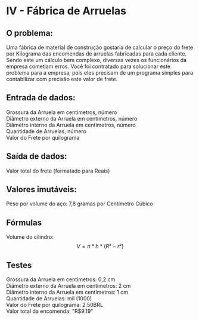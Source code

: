 # IV - Fábrica de Arruelas

## O problema:

Uma fábrica de material de construção gostaria de calcular o preço do frete por Kilograma das encomendas de arruelas fabricadas para cada cliente. Sendo este um cálculo bem complexo, diversas vezes os funcionários da empresa cometiam erros. Você foi contratado para solucionar este problema para a empresa, pois eles precisam de um programa simples para contabilizar com precisão este valor de frete.

## Entrada de dados:
Grossura da Arruela em centímetros, número   
Diâmetro externo da Arruela em centímetros, número   
Diâmetro interno da Arruela em centímetros, número   
Quantidade de Arruelas, número   
Valor do Frete por quilograma   

## Saída de dados:   

Valor total do frete (formatado para Reais)

## Valores imutáveis:   

Peso por volume do aço: 7,8 gramas por Centímetro Cúbico   


## Fórmulas

Volume do cilindro:   
$$
V = π * h * (R²−r²)
$$


## Testes
Grossura da Arruela em centímetros: 0,2 cm    
Diâmetro externo da Arruela em centímetros: 2 cm     
Diâmetro interno da Arruela em centímetros: 1 cm   
Quantidade de Arruelas: mil (1000)   
Valor do Frete por quilograma: 2.50BRL   
Valor total da encomenda: "R$9.19"